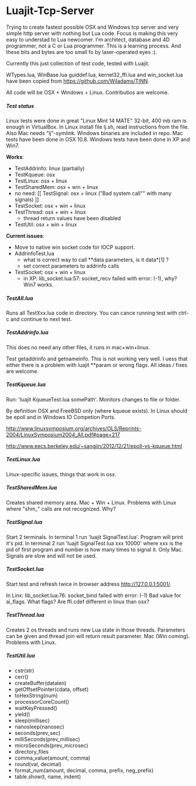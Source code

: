 Luajit-Tcp-Server
=================

Trying to create fastest possible OSX and Windows tcp server and very simple http server with nothing but Lua code. Focus is making this very easy to understad to Lua newcomer. I'm architect, database and 4D programmer, not a C or Lua programmer. This is a learning process. And these bits and bytes are too small fo by laser-operated eyes :).

Currently this just collection of test code, tested with Luajit.

WTypes.lua, WinBase.lua guiddef.lua, kernel32_ffi.lua and win_socket.lua have been copied from https://github.com/Wiladams/TINN.

All code will be OSX + Windows + Linux. Contributios are welcome.

##### Test status

Linux tests were done in great "Linux Mint 14 MATE" 32-bit, 400 mb ram is enough in VirtualBox. In Linux install file lj.sh, read instructions from the file. Also Mac needs "lj"-symlink. Windows binaries are included in repo. Mac tests have been done in OSX 10.8. Windows tests have been done in XP and Win7.

__Works__:

  * TestAddrinfo: linux (partially)
  * TestKqueue: osx
  * TestLinux: osx + linux
  * TestSharedMem: osx + win + linux 
  * no need: [[ TestSignal: osx + linux ("Bad system call"" with many signals) ]]
  * TestSocket: osx + win + linux
  * TestThread: osx + win + linux 
  	- thread return values have been disabled
  * TestUtil: osx + win + linux

__Current issues__:
  * Move to native win socket code for IOCP support.
  * AddrinfoTest.lua
  	- what is correct way to call **data parameters, is it data\*[1] ?
  	- set correct parameters to addrinfo calls
  * TestSocket: osx + win + linux
  	 - in XP: lib_socket.lua:57: socket_recv failed with error: (-1), why? Win7 works.
  
##### TestAll.lua

Runs all TestXxx.lua code in directory. You can cance running test with ctrl-c and continue to next test.

##### TestAddrinfo.lua

This does no need any other files, it runs in mac+win+linux.

Test getaddrinfo and getnameinfo. This is not working very well. I uess that either there is a problem with luajit **param or wrong flags. All ideas / fixes are welcome.

##### TestKqueue.lua

Run: 'luajit KqueueTest.lua somePath'. Monitors changes to file or folder. 

By definition OSX and FreeBSD only (where kqueue exists). In Linux should be epoll and in Windows IO Competion Ports.

http://www.linuxsymposium.org/archives/OLS/Reprints-2004/LinuxSymposium2004_All.pdf#page=217

http://www.eecs.berkeley.edu/~sangjin/2012/12/21/epoll-vs-kqueue.html

##### TestLinux.lua

Linux-specific issues, things that work in osx.

##### TestSharedMem.lua

Creates shared memory area. Mac + Win + Linux. Problems with Linux where "shm_" calls are not recognized. Why?

##### TestSignal.lua

Start 2 terminals. In terminal 1 run 'luajit SignalTest.lua'. Program will print it's pid. In terminal 2 run 'luajit SignalTest.lua xxx 10000' where xxx is the pid of first program and number is how many times to signal it. Only Mac. Signals are slow and will not be used.

##### TestSocket.lua

Start test and refresh twice in browser address http://127.0.0.1:5001/.

In Linx: lib_socket.lua:76: socket_bind failed with error: (-1) Bad value for ai_flags. What flags? Are ffi.cdef different in linux than osx?

##### TestThread.lua

Creates 2 os threads and runs new Lua state in those threads. Parameters can be given and thread join will return result parameter. Mac (Win coming). Problems with Linux.

##### TestUtil.lua
  - cstr(str)
  - cerr()
  - createBuffer(datalen)
  - getOffsetPointer(cdata, offset)
  - toHexString(num)
  - processorCoreCount()
  - waitKeyPressed() 
  - yield()
  - sleep(millisec)
  - nanosleep(nanosec)
  - seconds(prev_sec)
  - milliSeconds(prev_millisec)
  - microSeconds(prev_microsec)
  - directory_files
  - comma_value(amount, comma)
  - round(val, decimal)
  - format_num(amount, decimal, comma, prefix, neg_prefix)  
  - table.show(t, name, indent)
